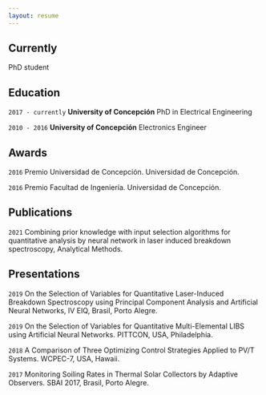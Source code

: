 ```yaml
---
layout: resume
---
```

## Currently

PhD student

## Education

`2017 - currently`
__University of Concepción__
PhD in Electrical Engineering

`2010 - 2016`
__University of Concepción__
Electronics Engineer

## Awards

`2016`
Premio Universidad de Concepción. Universidad de Concepción.

`2016`
Premio Facultad de Ingeniería. Universidad de Concepción.

## Publications

<!-- A list is also available [online](https://scholar.google.co.uk/citations?user=LTOTl0YAAAAJ) -->

`2021`
Combining prior knowledge with input selection algorithms for quantitative analysis by neural network in laser induced breakdown spectroscopy, Analytical Methods.


## Presentations

`2019`
On the Selection of Variables for Quantitative Laser-Induced Breakdown Spectroscopy using Principal Component Analysis and Artificial Neural Networks, IV EIQ, Brasil, Porto Alegre.

`2019`
On the Selection of Variables for Quantitative Multi-Elemental LIBS using Artificial Neural Networks. PITTCON, USA, Philadelphia.

`2018`
A Comparison of Three Optimizing Control Strategies Applied to PV/T Systems. WCPEC-7, USA, Hawaii.

`2017`
Monitoring Soiling Rates in Thermal Solar Collectors by Adaptive Observers. SBAI 2017, Brasil, Porto Alegre.

<!-- ### Footer

Last updated: May 2013 -->


